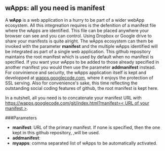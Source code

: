 wApps: all you need is manifest
----
A **wApp** is a web application in a hurry to be part of a wider webApp ecosystem. All this integreation requires is the defenition of a manifest file where the wApps are identified. This file can be placed anywhere your browser can see and you can control. Using Dropbox or Google drive to share your manifests is quite alright. The wApps ecosystem can them be invoked with the parameter **manifest** and the multiple wApps identified will be integrated as part of a single web application. This github repository maintains the root manifest which is used by default when no manifest is specified. If you want your wApps to be added to those already specified in another manifest you would then use the parameter **addmanifest** instead. For convinience and security, the wApps application itself is kept and developped at [wapps.googlecode.com](http://wapps.googlecode.com), where it enjoys the protection of SSL serving. Also for convenience's sake, this time reflecting the outstanding social coding features of github, the root manifest is kept here.

In a nutshell, all you need is to concatenate your manifest URL with 
[https://wapps.googlecode.com/git/index.html?manifest=< URL of your manifest >](https://wapps.googlecode.com/git/index.html).

###Parameters
* **manifest**: URL of the primary manifest. If none is specified, then the one kept in this github repository, ,will be used.
* **addmanifest**: 
* **myapps**: comma separated list of wApps to be automatically activated.